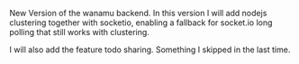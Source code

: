 New Version of the wanamu backend. In this version I will add nodejs clustering together with socketio,
enabling a fallback for socket.io long polling that still works with clustering.

I will also add the feature todo sharing. Something I skipped in the last time.